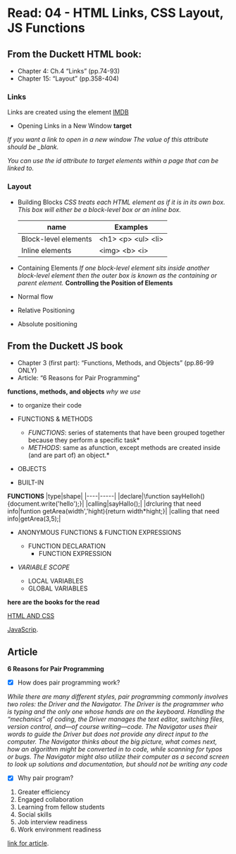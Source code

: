 # Read: 04 - HTML Links, CSS Layout, JS Functions
## From the Duckett HTML book:
  - Chapter 4: Ch.4 “Links” (pp.74-93)
  - Chapter 15: “Layout” (pp.358-404)


  ### Links
  Links are created using the <a> element
  <a href="http://www.imdb.com">IMDB</a>

  - Opening Links in a New Window
  **target**

 *If you want a link to open in a new window The value of this attribute should be _blank.*

 *You can use the id attribute to target elements within a page that can be linked to.*

 ### Layout
 - Building Blocks
 *CSS treats each HTML element as if it is in its own box. This box will either be a block-level box or an inline box.*
  
  

   |name|Examples|
   |----|--------|
   |Block-level elements|\<h1> \<p> \<ul> \<li>|
   |Inline elements|\<img> \<b> \<i>|
  

 - Containing Elements
  *If one block-level element sits inside another block-level element then the outer box is known as the containing or parent element.*
**Controlling the Position of Elements**
- Normal flow
- Relative Positioning 
- Absolute positioning


## From the Duckett JS book
- Chapter 3 (first part): “Functions, Methods, and Objects” (pp.86-99 ONLY)
- Article: “6 Reasons for Pair Programming”


**functions, methods, and objects**
*why we use*
-  to organize their code


 - FUNCTIONS & METHODS
    - *FUNCTIONS*: series of statements that have been grouped together because they perform a specific task*
     - *METHODS*: same as afunction, except methods are created inside (and are part of) an object.*


- OBJECTS 
- BUILT-IN

**FUNCTIONS**
|type|shape|
|----|-----|
|declare|\function sayHelloh(){document.write('hello');}|
|calling|sayHallo();|
|drcluring that need info|funtion getArea(width','hight){return width*hight;}|
|calling that need info|getArea(3,5);|


- ANONYMOUS FUNCTIONS & FUNCTION EXPRESSIONS 
  - FUNCTION DECLARATION 
    - FUNCTION EXPRESSION
 
- *VARIABLE SCOPE*
  - LOCAL VARIABLES
   - GLOBAL VARIABLES 




**here are the books for the read**

[HTML AND CSS](https://alqudscollege-my.sharepoint.com/:b:/g/personal/advtech_ltuc_com/ETDKUSIt9BxKml92neQqsLoB7WTLFO70vcsmQ8I-HlRTEQ?e=FczW8Q)

[JavaScrip](https://alqudscollege-my.sharepoint.com/:b:/g/personal/advtech_ltuc_com/Ecix8R_amQVPhRpnPyJaSmoBleNloBxgtjgnbXS7T9MgoA?e=PPfTVl).


## Article
**6 Reasons for Pair Programming**
- [x] How does pair programming work?

*While there are many different styles, pair programming commonly involves two roles: the Driver and the Navigator. The Driver is the programmer who is typing and the only one whose hands are on the keyboard. Handling the “mechanics” of coding, the Driver manages the text editor, switching files, version control, and—of course writing—code. The Navigator uses their words to guide the Driver but does not provide any direct input to the computer. The Navigator thinks about the big picture, what comes next, how an algorithm might be converted in to code, while scanning for typos or bugs. The Navigator might also utilize their computer as a second screen to look up solutions and documentation, but should not be writing any code*


- [x] Why pair program?
1. Greater efficiency
2. Engaged collaboration
3. Learning from fellow students
4. Social skills
5. Job interview readiness
6. Work environment readiness

[link for article](https://www.codefellows.org/blog/6-reasons-for-pair-programming/).
























